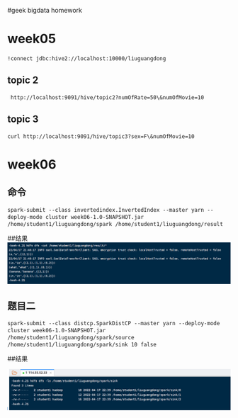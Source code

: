 #geek bigdata homework

# week05
```shell
!connect jdbc:hive2://localhost:10000/liuguangdong
```
## topic 2
```shell
 http://localhost:9091/hive/topic2?numOfRate=50\&numOfMovie=10
```
## topic 3
```shell
curl http://localhost:9091/hive/topic3?sex=F\&numOfMovie=10
```

# week06

## 命令
```shell
spark-submit --class invertedindex.InvertedIndex --master yarn --deploy-mode cluster week06-1.0-SNAPSHOT.jar /home/student1/liuguangdong/spark /home/student1/liuguangdong/result
```
##结果
![题目一结果](images/week06-01.jpg)

## 题目二

```shell
spark-submit --class distcp.SparkDistCP --master yarn --deploy-mode cluster week06-1.0-SNAPSHOT.jar /home/student1/liuguangdong/spark/source /home/student1/liuguangdong/spark/sink 10 false
```

##结果

![题目一结果](images/week06-2.jpg)
